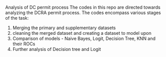 Analysis of DC permit process 
The codes in this repo are directed towards analyzing the DCRA permit process. The codes encompass various stages of the task:
1. Merging the primary and supplementary datasets
2. cleaning the merged dataset and creating a dataset to model upon
3. Comparison of models - Naive Bayes, Logit, Decision Tree, KNN and their ROCs
4. Further analysis of Decision tree and Logit





